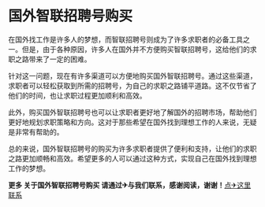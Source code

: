# 国外智联招聘号购买

在国外找工作是许多人的梦想，而智联招聘号则成为了许多求职者的必备工具之一。但是，由于各种原因，许多人在国外并不方便购买智联招聘号，这给他们的求职之路带来了一定的困难。

针对这一问题，现在有许多渠道可以方便地购买国外智联招聘号。通过这些渠道，求职者可以轻松获取到所需的招聘号，为自己的求职之路铺平道路。这不仅节省了他们的时间，也让求职过程更加顺利和高效。

此外，购买国外智联招聘号也可以让求职者更好地了解国外的招聘市场，帮助他们更好地规划求职策略和方向。这对于那些希望在国外找到理想工作的人来说，无疑是非常有帮助的。

总的来说，国外智联招聘号的购买为许多求职者提供了便利和支持，让他们的求职之路更加顺畅和高效。希望更多的人可以通过这种方式，实现自己在国外找到理想工作的梦想。

**更多 关于国外智联招聘号购买 请通过✈与我们联系，感谢阅读，谢谢！**[点✈这里联系](https://111.k02.cc)